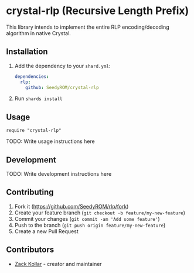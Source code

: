 # crystal-rlp (Recursive Length Prefix)

This library intends to implement the entire RLP encoding/decoding algorithm in native Crystal.

## Installation

1. Add the dependency to your `shard.yml`:

   ```yaml
   dependencies:
     rlp:
       github: SeedyROM/crystal-rlp
   ```

2. Run `shards install`

## Usage

```crystal
require "crystal-rlp"
```

TODO: Write usage instructions here

## Development

TODO: Write development instructions here

## Contributing

1. Fork it (<https://github.com/SeedyROM/rlp/fork>)
2. Create your feature branch (`git checkout -b feature/my-new-feature`)
3. Commit your changes (`git commit -am 'Add some feature'`)
4. Push to the branch (`git push origin feature/my-new-feature`)
5. Create a new Pull Request

## Contributors

- [Zack Kollar](https://github.com/SeedyROM) - creator and maintainer
